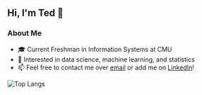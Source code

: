 ## Hi, I'm Ted 👋 ##
### About Me ###
- 🎓 Current Freshman in Information Systems at CMU
- 👀 Interested in data science, machine learning, and statistics
- 📫 Feel free to contact me over [email](mailto:tgershon@cmu.edu) or add me on [LinkedIn](https://www.linkedin.com/in/tgershon1/)!
  
<!---
tedgershon/tedgershon is a ✨ special ✨ repository because its `README.md` (this file) appears on your GitHub profile.
You can click the Preview link to take a look at your changes.
- 🌱 Learning about data analytics with python libraries, C, and machine learning with TensorFlow
- 💞️ I’m looking to collaborate on creating an app that predicts tennis roster success using a universal algorithm called UTR (myutr.com)
https://docs.github.com/en/get-started/writing-on-github/getting-started-with-writing-and-formatting-on-github/basic-writing-and-formatting-syntax
- ReadMe Stats: https://github.com/anuraghazra/github-readme-stats
--->
![Top Langs](https://github-readme-stats.vercel.app/api/top-langs/?username=tedgershon&layout=compact)
